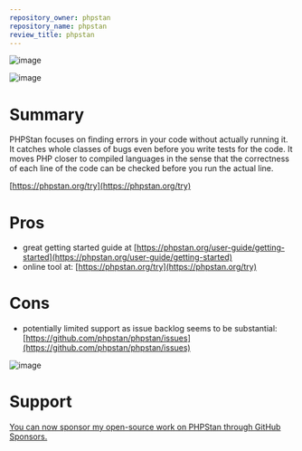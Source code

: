 ```yaml
---
repository_owner: phpstan
repository_name: phpstan
review_title: phpstan
---
```


![image](https://github.com/repo-reviews/repo-reviews.github.io/assets/136455818/e2c110ce-2cf0-4144-b617-aa1b35a04d1a)

![image](https://github.com/repo-reviews/repo-reviews.github.io/assets/136455818/f76cd37f-4c21-48ff-827c-c7bd21201ea4)

# Summary
PHPStan focuses on finding errors in your code without actually running it. It catches whole classes of bugs even before you write tests for the code. It moves PHP closer to compiled languages in the sense that the correctness of each line of the code can be checked before you run the actual line.

[https://phpstan.org/try](https://phpstan.org/try)

# Pros

- great getting started guide at [https://phpstan.org/user-guide/getting-started](https://phpstan.org/user-guide/getting-started)
- online tool at: [https://phpstan.org/try](https://phpstan.org/try)

# Cons

- potentially limited support as issue backlog seems to be substantial: [https://github.com/phpstan/phpstan/issues](https://github.com/phpstan/phpstan/issues)

![image](https://github.com/repo-reviews/repo-reviews.github.io/assets/136455818/14c7188b-f26d-462e-899c-57318072a9eb)


# Support

[You can now sponsor my open-source work on PHPStan through GitHub Sponsors.](https://github.com/sponsors/ondrejmirtes)

